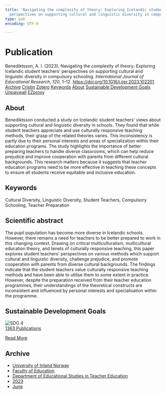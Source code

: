 ```yaml
---
title: 'Navigating the complexity of theory: Exploring Icelandic student teachers’
  perspectives on supporting cultural and linguistic diversity in compulsory schooling'
type: pub
encoding: UTF-8

---
```

<h1>Publication</h1>
<article id="csl-bib-container-H7VQ8M7M" class="csl-bib-container">
  <div class="csl-bib-body"> <div class="csl-entry">Benediktsson, A. I. (2023). Navigating the complexity of theory: Exploring Icelandic student teachers’ perspectives on supporting cultural and linguistic diversity in compulsory schooling. <i>International Journal of Educational Research</i>, <i>120</i>, 1–12. <a href="https://doi.org/10.1016/j.ijer.2023.102201">https://doi.org/10.1016/j.ijer.2023.102201</a></div> </div>
  <div class="csl-bib-buttons">
    <a href="#taxonomy-article-H7VQ8M7M" alt="archive" class="csl-bib-button">Archive</a>
    <a href="https://app.cristin.no/results/show.jsf?id=2154292" alt="Cristin" class="csl-bib-button">Cristin</a>
    <a href="http://zotero.org/groups/5881554/items/H7VQ8M7M" alt="Zotero" class="csl-bib-button">Zotero</a>
    <a href="#keywords-article-H7VQ8M7M" alt="keywords" class="csl-bib-button">Keywords</a>
    <a href="#about-article-H7VQ8M7M" alt="about_pub" class="csl-bib-button">About</a>
    <a href="#sdg-article-H7VQ8M7M" alt="sdg" class="csl-bib-button">Sustainable Development Goals</a>
    <a href="https://doi.org/10.1016/j.ijer.2023.102201" alt="Unpaywall" class="csl-bib-button">Unpaywall</a>
    <a href="https://doi.org/10.1016/j.ijer.2023.102201" alt="EZproxy" class="csl-bib-button">EZproxy</a>
  </div>
  <div id="csl-bib-meta-container-H7VQ8M7M"></div>
</article>
<div id="csl-bib-meta-H7VQ8M7M" class="csl-bib-meta">
  <article id="about-article-H7VQ8M7M" class="about_pub-article">
    <h1>About</h1>
    Benediktsson conducted a study on Icelandic student teachers' views about supporting cultural and linguistic diversity in schools. They found that while student teachers appreciate and use culturally responsive teaching methods, their grasp of the related theories varies. This inconsistency is partly due to their personal interests and areas of specialization within their education programs. The study highlights the importance of better preparing teachers to handle diverse classrooms, which can help reduce prejudice and improve cooperation with parents from different cultural backgrounds. This research matters because it suggests that teacher education programs need to be more effective in teaching these concepts to ensure all students receive equitable and inclusive education.
  </article>
  <article id="keywords-article-H7VQ8M7M" class="keywords-article">
    <h1>Keywords</h1>
    Cultural Diversity, Linguistic Diversity, Student Teachers, Compulsory Schooling, Teacher Preparation
  </article>
  <article id="abstract-article-H7VQ8M7M" class="abstract-article">
    <h1>Scientific abstract</h1>
    The pupil population has become more diverse in Icelandic schools. However, there remains a need for teachers to be better prepared to work in this changing context. Drawing on critical multiculturalism, multicultural education theory, and tenets of culturally responsive teaching, this paper explores student teachers’ perspectives on various methods which support cultural and linguistic diversity, challenge prejudice, and promote cooperation with parents from diverse cultural backgrounds. The findings indicate that the student teachers value culturally responsive teaching methods and have been able to utilise them to some extent in practice. However, despite the preparation received from their teacher education programmes, their understandings of the theoretical constructs are inconsistent and influenced by personal interests and specialisation within the programme.
  </article>
  <article id="sdg-article-H7VQ8M7M" class="sdg-article">
    <h1>Sustainable Development Goals</h1>
    <div class="sdg-container"><div id="sdg4" class="sdg">
        <img src="{{< params subfolder >}}images/sdg/sdg04_en.png" class="image" alt="SDG 4">
        <div class="sdg-overlay">
          <a href="{{< params subfolder >}}en/archive/?sdg=4#archive" class="sdg-publication-count"><span>1363</span> Publications</a>
          <p><a href="https://sdgs.un.org/goals/goal4" class="sdg-read-more">Read More</a></p>
        </div>
      </div></div>
  </article>
  <article id="taxonomy-article-H7VQ8M7M" class="taxonomy-article">
    <h1>Archive</h1>
    <ul>
      <li><a href="{{< params subfolder >}}en/archive/?key=3DCRN523">University of Inland Norway</a></li>
      <li><a href="{{< params subfolder >}}en/archive/?key=WYNZA47F">Faculty of Education</a></li>
      <li><a href="{{< params subfolder >}}en/archive/?key=BKPR6TE7">Department of Educational Studies in Teacher Education</a></li>
      <li><a href="{{< params subfolder >}}en/archive/?key=TKXB7BTS">2023</a></li>
      <li><a href="{{< params subfolder >}}en/archive/?key=QY4899FS">June</a></li>
    </ul>
  </article>
</div>
